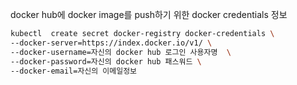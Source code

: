 
docker hub에 docker image를 push하기 위한 docker credentials 정보   
```bash
kubectl  create secret docker-registry docker-credentials \
--docker-server=https://index.docker.io/v1/ \
--docker-username=자신의 docker hub 로그인 사용자명  \
--docker-password=자신의 docker hub 패스워드 \
--docker-email=자신의 이메일정보
```


